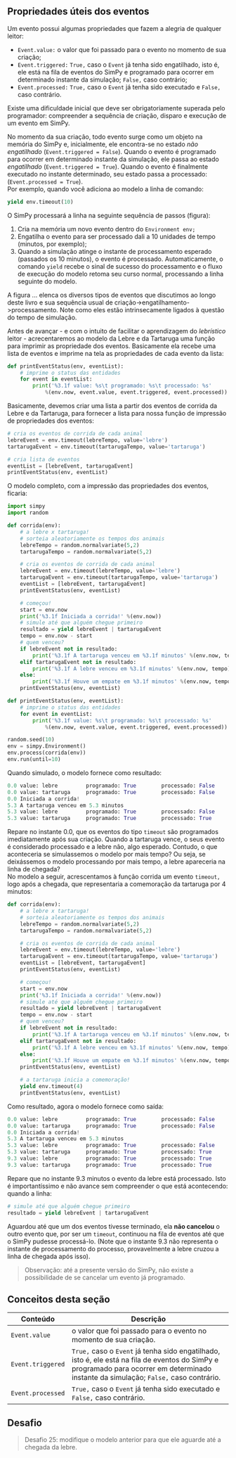 ## Propriedades úteis dos eventos

Um evento possui algumas propriedades que fazem a alegria de qualquer leitor:

* `Event.value:` o valor que foi passado para o evento no momento de sua criação;
* `Event.triggered:` `True,` caso o `Event` já tenha sido engatilhado, isto é, ele está na fila de eventos do SimPy e programado para ocorrer em determinado instante da simulação; `False,` caso contrário;
* `Event.processed:` `True,` caso o `Event` já tenha sido executado e `False,` caso contrário.

Existe uma dificuldade inicial que deve ser obrigatoriamente superada pelo programador: compreender a sequência de criação, disparo e execução de um evento em SimPy.

No momento da sua criação, todo evento surge como um objeto na memória do SimPy e, inicialmente, ele encontra-se no estado _não engatilhado_ \(`Event.triggered = False`\). Quando o evento é programado para ocorrer em determinado instante da simulação, ele passa ao estado _engatilhado_ \(`Event.triggered = True`\). Quando o evento é finalmente executado no instante determinado, seu estado passa a processado: \(`Event.processed = True`\).  
Por exemplo, quando você adiciona ao modelo a linha de comando:

```python
yield env.timeout(10)
```

O SimPy processará a linha na seguinte sequência de passos \(figura\):

1. Cria na memória um novo evento dentro do `Environment env;`
2. Engatilha o evento para ser processado dali a 10 unidades de tempo \(minutos, por exemplo\);
3. Quando a simulação atinge o instante de processamento esperado \(passados os 10 minutos\), o evento é processado. Automaticamente, o comando `yield` recebe o sinal de sucesso do processamento e o fluxo de execução do modelo retoma seu curso normal, processando a linha seguinte do modelo.

A figura ... elenca os diversos tipos de eventos que discutimos ao longo deste livro e sua sequência usual de criação-&gt;engatilhamento-&gt;processamento. Note como eles estão intrinsecamente ligados à questão do tempo de simulação.

Antes de avançar - e com o intuito de facilitar o aprendizagem do _lebrístico_ leitor - acrecentaremos ao modelo da Lebre e da Tartaruga uma função para imprimir as propriedade dos eventos. Basicamente ela recebe uma lista de eventos e imprime na tela as propriedades de cada evento da lista:

```python
def printEventStatus(env, eventList):
    # imprime o status das entidades
    for event in eventList:
        print('%3.1f value: %s\t programado: %s\t processado: %s'
            %(env.now, event.value, event.triggered, event.processed))
```

Basicamente, devemos criar uma lista a partir dos eventos de corrida da Lebre e da Tartaruga, para fornecer a lista para nossa função de impressão de propriedades dos eventos:

```python
# cria os eventos de corrida de cada animal
lebreEvent = env.timeout(lebreTempo, value='lebre')
tartarugaEvent = env.timeout(tartarugaTempo, value='tartaruga')

# cria lista de eventos
eventList = [lebreEvent, tartarugaEvent]
printEventStatus(env, eventList)
```

O modelo completo, com a impressão das propriedades dos eventos, ficaria:

```python
import simpy
import random

def corrida(env):
    # a lebre x tartaruga!
    # sorteia aleatoriamente os tempos dos animais
    lebreTempo = random.normalvariate(5,2)
    tartarugaTempo = random.normalvariate(5,2)

    # cria os eventos de corrida de cada animal
    lebreEvent = env.timeout(lebreTempo, value='lebre')
    tartarugaEvent = env.timeout(tartarugaTempo, value='tartaruga')
    eventList = [lebreEvent, tartarugaEvent]
    printEventStatus(env, eventList)

    # começou!
    start = env.now
    print('%3.1f Iniciada a corrida!' %(env.now))
    # simule até que alguém chegue primeiro
    resultado = yield lebreEvent | tartarugaEvent
    tempo = env.now - start
    # quem venceu?
    if lebreEvent not in resultado:
        print('%3.1f A tartaruga venceu em %3.1f minutos' %(env.now, tempo))       
    elif tartarugaEvent not in resultado:
        print('%3.1f A lebre venceu em %3.1f minutos' %(env.now, tempo))
    else:
        print('%3.1f Houve um empate em %3.1f minutos' %(env.now, tempo))
    printEventStatus(env, eventList)

def printEventStatus(env, eventList):
    # imprime o status das entidades
    for event in eventList:
        print('%3.1f value: %s\t programado: %s\t processado: %s'
            %(env.now, event.value, event.triggered, event.processed))          

random.seed(10)
env = simpy.Environment()
env.process(corrida(env))
env.run(until=10)
```

Quando simulado, o modelo fornece como resultado:

```python
0.0 value: lebre         programado: True        processado: False
0.0 value: tartaruga     programado: True        processado: False
0.0 Iniciada a corrida!
5.3 A tartaruga venceu em 5.3 minutos
5.3 value: lebre         programado: True        processado: False
5.3 value: tartaruga     programado: True        processado: True
```

Repare no instante 0.0, que os eventos do tipo `timeout` são programados imediatamente após sua criação. Quando a tartaruga vence, o seus evento é considerado processado e a lebre não, algo esperado. Contudo, o que aconteceria se simulassemos o modelo por mais tempo? Ou seja, se deixássemos o modelo processando por mais tempo, a lebre apareceria na linha de chegada?  
No modelo a seguir, acrescentamos à função corrida um evento `timeout,` logo após a chegada, que representaria a comemoração da tartaruga por 4 minutos:

```python
def corrida(env):
    # a lebre x tartaruga!
    # sorteia aleatoriamente os tempos dos animais
    lebreTempo = random.normalvariate(5,2)
    tartarugaTempo = random.normalvariate(5,2)

    # cria os eventos de corrida de cada animal
    lebreEvent = env.timeout(lebreTempo, value='lebre')
    tartarugaEvent = env.timeout(tartarugaTempo, value='tartaruga')
    eventList = [lebreEvent, tartarugaEvent]
    printEventStatus(env, eventList)

    # começou!
    start = env.now
    print('%3.1f Iniciada a corrida!' %(env.now))
    # simule até que alguém chegue primeiro
    resultado = yield lebreEvent | tartarugaEvent
    tempo = env.now - start
    # quem venceu?
    if lebreEvent not in resultado:
        print('%3.1f A tartaruga venceu em %3.1f minutos' %(env.now, tempo))       
    elif tartarugaEvent not in resultado:
        print('%3.1f A lebre venceu em %3.1f minutos' %(env.now, tempo))
    else:
        print('%3.1f Houve um empate em %3.1f minutos' %(env.now, tempo))
    printEventStatus(env, eventList)

    # a tartaruga inicia a comemoração!
    yield env.timeout(4)
    printEventStatus(env, eventList)
```

Como resultado, agora o modelo fornece como saída:

```python
0.0 value: lebre         programado: True        processado: False
0.0 value: tartaruga     programado: True        processado: False
0.0 Iniciada a corrida!
5.3 A tartaruga venceu em 5.3 minutos
5.3 value: lebre         programado: True        processado: False
5.3 value: tartaruga     programado: True        processado: True
9.3 value: lebre         programado: True        processado: True
9.3 value: tartaruga     programado: True        processado: True
```

Repare que no instante 9.3 minutos o evento da lebre está processado. Isto é importantíssimo e não avance sem compreender o que está acontecendo: quando a linha:

```python
# simule até que alguém chegue primeiro
resultado = yield lebreEvent | tartarugaEvent
```

Aguardou até que um dos eventos tivesse terminado, ela **não cancelou** o outro evento que, por ser um `timeout`, continuou na fila de eventos até que o SimPy pudesse processá-lo. \(Note que o instante 9.3 não representa o instante de processamento do processo, provavelmente a lebre cruzou a linha de chegada após isso\).

> Observação: até a presente versão do SimPy, não existe a possibilidade de se cancelar um evento já programado.

## Conceitos desta seção

| Conteúdo | Descrição |
| --- | --- |
| `Event.value` | o valor que foi passado para o evento no momento de sua criação. |
| `Event.triggered` | `True,` caso o `Event` já tenha sido engatilhado, isto é, ele está na fila de eventos do SimPy e programado para ocorrer em determinado instante da simulação; `False,` caso contrário. |
| `Event.processed` | `True,` caso o `Event` já tenha sido executado e `False,` caso contrário. |

## Desafio

> Desafio 25: modifique o modelo anterior para que ele aguarde até a chegada da lebre.



